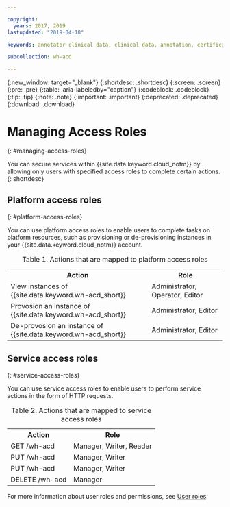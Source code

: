 ```yaml
---

copyright:
  years: 2017, 2019
lastupdated: "2019-04-18"

keywords: annotator clinical data, clinical data, annotation, certificates, SSL

subcollection: wh-acd

---
```


{:new_window: target="_blank"}
{:shortdesc: .shortdesc}
{:screen: .screen}
{:pre: .pre}
{:table: .aria-labeledby="caption"}
{:codeblock: .codeblock}
{:tip: .tip}
{:note: .note}
{:important: .important}
{:deprecated: .deprecated}
{:download: .download}

# Managing Access Roles
{: #managing-access-roles}

You can secure services within {{site.data.keyword.cloud_notm}} by allowing only users with specified access roles to complete certain actions.
{: shortdesc}

## Platform access roles
{: #platform-access-roles}

You can use platform access roles to enable users to complete tasks on platform resources, such as provisioning or de-provisioning instances in your {{site.data.keyword.cloud_notm}} account.

<table>
<caption> Table 1. Actions that are mapped to platform access roles</caption>
  <tr>
    <th> Action </th>
    <th> Role </th>
  </tr>
  <tr>
    <td>View instances of {{site.data.keyword.wh-acd_short}}</td>
    <td> Administrator, Operator, Editor </td>
  </tr>
  <tr>
    <td>Provosion an instance of {{site.data.keyword.wh-acd_short}}</td>
    <td> Administrator, Editor </td>
  </tr>
  <tr>
    <td>De-provosion an instance of {{site.data.keyword.wh-acd_short}}</td>
    <td> Administrator, Editor </td>
  </tr>
</table>

## Service access roles
{: #service-access-roles}

You can use service access roles to enable users to perform service actions in the form of HTTP requests.

<table>
<caption> Table 2. Actions that are mapped to service access roles</caption>
  <tr>
    <th> Action </th>
    <th> Role </th>
  </tr>
  <tr>
    <td>GET /wh-acd </td>
    <td> Manager, Writer, Reader </td>
  </tr>
  <tr>
    <td> PUT /wh-acd </td>
    <td> Manager, Writer </td>
  </tr>
  <tr>
    <td> PUT /wh-acd </td>
    <td> Manager, Writer </td>
  </tr>
  <tr>
     <td> DELETE /wh-acd </td>
     <td> Manager</td>
  </tr>       
</table>

For more information about user roles and permissions, see [User roles](/docs/iam?topic=iam-userroles#userroles).
